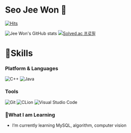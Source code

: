 # Seo Jee Won 👋

<!--
**seojeewon/seojeewon** is a ✨ _special_ ✨ repository because its `README.md` (this file) appears on your GitHub profile.

Here are some ideas to get you started:

- 🔭 I’m currently working on ...
- 🌱 I’m currently learning ...
- 👯 I’m looking to collaborate on ...
- 🤔 I’m looking for help with ...
- 💬 Ask me about ...
- 📫 How to reach me: ...
- 😄 Pronouns: ...
- ⚡ Fun fact: ...
-->
[![Hits](https://hits.seeyoufarm.com/api/count/incr/badge.svg?url=https%3A%2F%2Fgithub.com%2Fseojeewon&count_bg=%234CC2DE&title_bg=%23555555&icon=&icon_color=%23E7E7E7&title=hits&edge_flat=true)](https://hits.seeyoufarm.com)

![Jee Won's GitHub stats](https://github-readme-stats.vercel.app/api?username=seojeewon&show_icons=true&theme=radical)
[![Solved.ac
프로필](http://mazassumnida.wtf/api/v2/generate_badge?boj=myalgo)](https://solved.ac/myalgo)

# 🎯Skills
### Platform & Languages
![C++](https://img.shields.io/badge/C++-00599C.svg?&style=for-the-badge&logo=C++&logoColor=white)
![Java](https://img.shields.io/badge/Java-007396.svg?&style=for-the-badge&logo=Java&logoColor=white)

### Tools
![Git](https://img.shields.io/badge/Git-F05032.svg?&style=for-the-badge&logo=Git&logoColor=white)
![CLion](https://img.shields.io/badge/CLion-000000.svg?&style=for-the-badge&logo=CLion&logoColor=white)
![Visual Studio Code](https://img.shields.io/badge/Visual%20Studio%20Code-007ACC.svg?&style=for-the-badge&logo=Visual%20Studio%20Code&logoColor=white)

### 🌱What I am Learning
-  I’m currently learning MySQL, algorithm, computer vision
